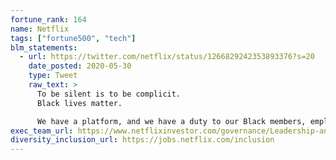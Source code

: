 ```yaml
---
fortune_rank: 164
name: Netflix
tags: ["fortune500", "tech"]
blm_statements:
  - url: https://twitter.com/netflix/status/1266829242353893376?s=20
    date_posted: 2020-05-30
    type: Tweet
    raw_text: >
      To be silent is to be complicit.
      Black lives matter.

      We have a platform, and we have a duty to our Black members, employees, creators and talent to speak up.
exec_team_url: https://www.netflixinvestor.com/governance/Leadership-and-directors/default.aspx
diversity_inclusion_url: https://jobs.netflix.com/inclusion
---
```

